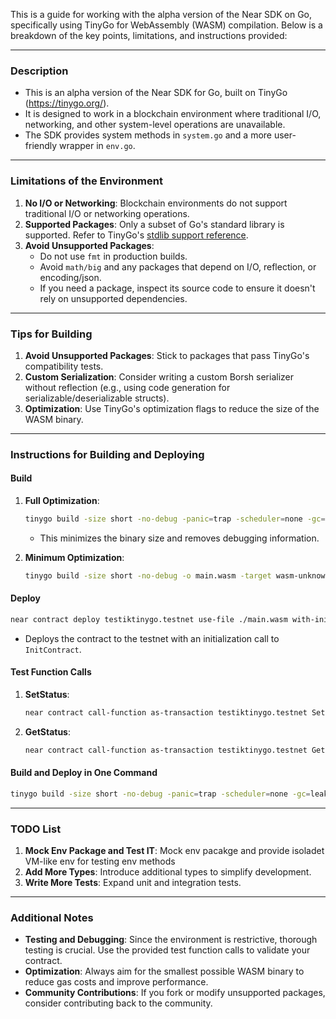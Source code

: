 This is a guide for working with the alpha version of the Near SDK on Go, specifically using TinyGo for WebAssembly (WASM) compilation. Below is a breakdown of the key points, limitations, and instructions provided:

---

### **Description**
- This is an alpha version of the Near SDK for Go, built on TinyGo (https://tinygo.org/).
- It is designed to work in a blockchain environment where traditional I/O, networking, and other system-level operations are unavailable.
- The SDK provides system methods in `system.go` and a more user-friendly wrapper in `env.go`.

---

### **Limitations of the Environment**
1. **No I/O or Networking**: Blockchain environments do not support traditional I/O or networking operations.
2. **Supported Packages**: Only a subset of Go's standard library is supported. Refer to TinyGo's [stdlib support reference](https://tinygo.org/docs/reference/lang-support/stdlib/).
3. **Avoid Unsupported Packages**:
   - Do not use `fmt` in production builds.
   - Avoid `math/big` and any packages that depend on I/O, reflection, or encoding/json.
   - If you need a package, inspect its source code to ensure it doesn't rely on unsupported dependencies.

---

### **Tips for Building**
1. **Avoid Unsupported Packages**: Stick to packages that pass TinyGo's compatibility tests.
2. **Custom Serialization**: Consider writing a custom Borsh serializer without reflection (e.g., using code generation for serializable/deserializable structs).
3. **Optimization**: Use TinyGo's optimization flags to reduce the size of the WASM binary.

---

### **Instructions for Building and Deploying**

#### **Build**
1. **Full Optimization**:
   ```bash
   tinygo build -size short -no-debug -panic=trap -scheduler=none -gc=leaking -o main.wasm -target wasm-unknown ./ && ls -lh main.wasm
   ```
   - This minimizes the binary size and removes debugging information.

2. **Minimum Optimization**:
   ```bash
   tinygo build -size short -no-debug -o main.wasm -target wasm-unknown ./ && ls -lh main.wasm
   ```

#### **Deploy**
```bash
near contract deploy testiktinygo.testnet use-file ./main.wasm with-init-call InitContract json-args '{}' prepaid-gas '100.0 Tgas' attached-deposit '0 NEAR' network-config testnet sign-with-legacy-keychain send
```
- Deploys the contract to the testnet with an initialization call to `InitContract`.

#### **Test Function Calls**
1. **SetStatus**:
   ```bash
   near contract call-function as-transaction testiktinygo.testnet SetStatus text-args TestikTinyGo prepaid-gas '100.0 Tgas' attached-deposit '0 NEAR' sign-as testiktinygo.testnet network-config testnet sign-with-keychain send
   ```

2. **GetStatus**:
   ```bash
   near contract call-function as-transaction testiktinygo.testnet GetStatus json-args '{}' prepaid-gas '100.0 Tgas' attached-deposit '0 NEAR' sign-as testiktinygo.testnet network-config testnet sign-with-keychain send
   ```

#### **Build and Deploy in One Command**
```bash
tinygo build -size short -no-debug -panic=trap -scheduler=none -gc=leaking -o main.wasm -target wasm-unknown ./ && ls -lh main.wasm && near contract deploy testiktinygo.testnet use-file ./main.wasm with-init-call InitContract json-args '{}' prepaid-gas '100.0 Tgas' attached-deposit '0 NEAR' network-config testnet sign-with-legacy-keychain send
```

---

### **TODO List**
1. **Mock Env Package and Test IT**: Mock env pacakge and provide isoladet VM-like env for testing env methods
2. **Add More Types**: Introduce additional types to simplify development.
3. **Write More Tests**: Expand unit and integration tests.

---

### **Additional Notes**
- **Testing and Debugging**: Since the environment is restrictive, thorough testing is crucial. Use the provided test function calls to validate your contract.
- **Optimization**: Always aim for the smallest possible WASM binary to reduce gas costs and improve performance.
- **Community Contributions**: If you fork or modify unsupported packages, consider contributing back to the community.